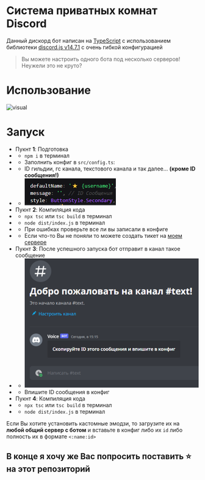 
# Система приватных комнат Discord
Данный дискорд бот написан на [TypeScript](https://www.typescriptlang.org/) с использованием библиотеки [discord.js v14.7.1](https://discord.js.org/#/docs/discord.js/14.7.1/general/welcome) с очень гибкой конфигурацией
> Вы можете настроить одного бота под несколько серверов! Неужели это не круто?
# Использование
![visual](./assets/Readme/visual.gif)
# Запуск
- Пукнт **1**: Подготовка
- - `npm i` в терминал
- - Заполнить конфиг в `src/config.ts`:
- - ID гильдии, гс канала, текстового канала и так далее... **(кроме ID сообщения!)**
- - ![config](./assets/Readme/config.png)
- Пукнт **2**: Компиляция кода
- - `npx tsc` или `tsc build` в терминал
- - `node dist/index.js` в терминал
- - При ошибках проверьте все ли вы записали в конфиге
- - Если что-то Вы не поняли то можете создать тикет на [моем сервере](https://discord.gg/ba6UZxRGWE)
- Пукнт **3**: После успешного запуска бот отправит в канал такое сообщение
- - ![messageId](./assets/Readme/messageId.png)
- - Впишите ID сообщения в конфиг
- Пукнт **4**: Компиляция кода
- - `npx tsc` или `tsc build` в терминал
- - `node dist/index.js` в терминал

Если Вы хотите установить кастомные эмодзи, то загрузите их на **любой общий сервер с ботом** и вставьте в конфиг либо их `id` либо полность их в формате `<:name:id>`
## В конце я хочу же Вас попросить поставить ⭐ на этот репозиторий